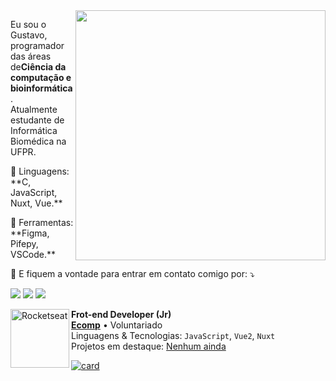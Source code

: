 <img src="https://raw.githubusercontent.com/MicaelliMedeiros/micaellimedeiros/master/image/computer-illustration.png" min-width="400px" max-width="400px" width="400px" align="right">

<p align="left"> 
  Eu sou o Gustavo, programador das áreas de<strong>Ciência da computação e bioinformática</strong>.<br>
  Atualmente estudante de Informática Biomédica na UFPR.
</p>

<p align="left">
  🦄 Linguagens: **C, JavaScript, Nuxt, Vue.**
</p>

<p align="left">
  💼 Ferramentas: **Figma, Pifepy, VSCode.**
</p>

<p align="left">
  💌 E fiquem a vontade para entrar em contato comigo por: ⤵️
</p>

<p align="left">
  <a href="frehsegutavo@gmail.com" alt="Gmail">
  <img src="https://img.shields.io/badge/-Gmail-FF0000?style=flat-square&labelColor=FF0000&logo=gmail&logoColor=white&link=frehsegutavo@gmail.com" /></a>

  <a href="https://www.linkedin.com/in/gfrehse/" alt="LinkedIn">
  <img src="https://img.shields.io/badge/-Linkedin-0e76a8?style=flat-square&logo=Linkedin&logoColor=white&link=https://www.linkedin.com/in/gfrehse/" /></a>

  <a href="https://www.instagram.com/gustfrehse/" alt="Instagram">
  <img src="https://img.shields.io/badge/-Instagram-DF0174?style=flat-square&labelColor=DF0174&logo=instagram&logoColor=white&link=https://www.instagram.com/gustfrehse/"/></a>
</p>

[<img align="left" height="94px" width="94px" alt="Rocketseat" src="https://yt3.ggpht.com/ytc/AKedOLQkXnYChXAHOeBQLzwhk1_BHYgUXs6ITQOakoeNoQ=s900-c-k-c0x00ffffff-no-rj"/>](https://rocketseat.com.br/)

**Frot-end Developer (Jr)** \
[**Ecomp**](https://ecomp.co/) • Voluntariado \
Linguagens & Tecnologias: `JavaScript`, `Vue2`, `Nuxt`\
Projetos em destaque: [Nenhum ainda]()
<br/>

[![card](https://github-readme-stats.vercel.app/api?username=tuildes&theme=Radical&show_icons=true)](https://github.com/anuraghazra/github-readme-stats)
